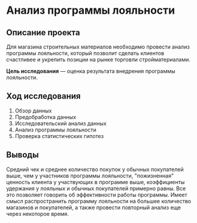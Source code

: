 # Анализ программы лояльности

## Описание проекта
Для магазина строительных материалов необходимо провести анализ программы лояльности, который позволит сделать клиентов счастливее и укрепить позиции на рынке торговли стройматериалами.

**Цель исследования** — оценка результата внедрения программы лояльности.

## Ход исследования

 1. Обзор данных
 2. Предобработка данных
 3. Исследовательский анализ данных
 4. Анализ программы лояльности
 5. Проверка статистических гипотез

 ## Выводы
Средний чек и среднее количество покупок у обычных покупателей выше, чем у участников программы лояльности, "пожизненная" ценность клиента у участвующих в программе выше, коэффициенты удержания у лояльных и обычных покупателей примерно равны. Все это позволяет говорить об эффективности работы программы. Имеет смысл распространить программу лояльности на большее количество магазинов и покупателей, а также провести повторный анализ еще через некоторое время.